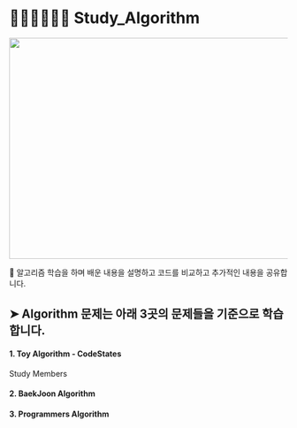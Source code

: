 # 👨🏻‍💻👩🏻‍💻 Study_Algorithm

<p align="center">
<img src=
https://user-images.githubusercontent.com/85715932/138718757-8d7257d6-5858-409c-a57a-1fed303692a2.png     
     width="800" height="400"
     >
</p>

👻 알고리즘 학습을 하며 배운 내용을 설명하고 코드를 비교하고 추가적인 내용을 공유합니다.

## ➤ Algorithm 문제는 아래 3곳의 문제들을 기준으로 학습합니다.

#### 1. Toy Algorithm - CodeStates

Study Members 

#### 2. BaekJoon Algorithm

#### 3. Programmers Algorithm
